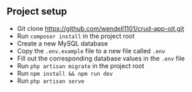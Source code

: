 ## Project setup
-   Git clone https://github.com/wendell1101/crud-app-ojt.git
-   Run `composer install` in the project root
-   Create a new MySQL database 
-   Copy the `.env.example` file to a new file called `.env`
-   Fill out the corresponding database values in the `.env` file
-   Run `php artisan migrate` in the project root
-   Run `npm install && npm run dev`
-   Run `php artisan serve`
